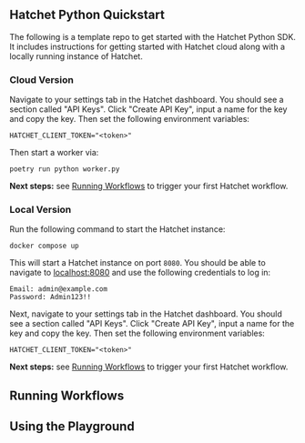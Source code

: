 ## Hatchet Python Quickstart

The following is a template repo to get started with the Hatchet Python SDK. It includes instructions for getting started with Hatchet cloud along with a locally running instance of Hatchet.

### Cloud Version

Navigate to your settings tab in the Hatchet dashboard. You should see a section called "API Keys". Click "Create API Key", input a name for the key and copy the key. Then set the following environment variables:

```
HATCHET_CLIENT_TOKEN="<token>"
```

Then start a worker via:

```
poetry run python worker.py
```

**Next steps:** see [Running Workflows](#running-workflows) to trigger your first Hatchet workflow.

### Local Version

Run the following command to start the Hatchet instance:

```
docker compose up
```

This will start a Hatchet instance on port `8080`. You should be able to navigate to [localhost:8080](localhost:8080) and use the following credentials to log in:

```
Email: admin@example.com
Password: Admin123!!
```

Next, navigate to your settings tab in the Hatchet dashboard. You should see a section called "API Keys". Click "Create API Key", input a name for the key and copy the key. Then set the following environment variables:

```
HATCHET_CLIENT_TOKEN="<token>"
```

**Next steps:** see [Running Workflows](#running-workflows) to trigger your first Hatchet workflow.

## Running Workflows

## Using the Playground
